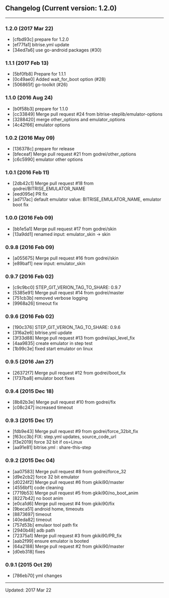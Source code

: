## Changelog (Current version: 1.2.0)

-----------------

### 1.2.0 (2017 Mar 22)

* [cfbd93c] prepare for 1.2.0
* [ef77fa1] bitrise.yml update
* [34ed7a6] use go-android packages (#30)

### 1.1.1 (2017 Feb 13)

* [5bf0fb8] Prepare for 1.1.1
* [0c49ae0] Added wait_for_boot option (#28)
* [506865f] go-toolkit (#26)

### 1.1.0 (2016 Aug 24)

* [b0f58b3] prepare for 1.1.0
* [cc33849] Merge pull request #24 from bitrise-steplib/emulator-options
* [3288420] merge other_options and emulator_options
* [4c42f66] emulator options

### 1.0.2 (2016 May 09)

* [136378c] prepare for release
* [bfeceaf] Merge pull request #21 from godrei/other_options
* [c6c5990] emulator other options

### 1.0.1 (2016 Feb 11)

* [2db42c1] Merge pull request #18 from godrei/BITRISE_EMULATOR_NAME
* [eed095e] PR fix
* [ad717ac] default emulator value: BITRISE_EMULATOR_NAME, emulator boot fix

### 1.0.0 (2016 Feb 09)

* [bb1e5a1] Merge pull request #17 from godrei/skin
* [13a9dd1] renamed input: emulator_skin -> skin

### 0.9.8 (2016 Feb 09)

* [a055675] Merge pull request #16 from godrei/skin
* [e89baf1] new input: emulator_skin

### 0.9.7 (2016 Feb 02)

* [c9c9bc0] STEP_GIT_VERION_TAG_TO_SHARE: 0.9.7
* [5385e91] Merge pull request #14 from godrei/master
* [751cb3b] removed verbose logging
* [9968a26] timeout fix

### 0.9.6 (2016 Feb 02)

* [190c376] STEP_GIT_VERION_TAG_TO_SHARE: 0.9.6
* [316a2e6] bitrise.yml update
* [3f33d88] Merge pull request #13 from godrei/api_level_fix
* [4aa9835] create emulator in step test
* [1b99c3e] fixed start emulator on linux

### 0.9.5 (2016 Jan 27)

* [26372f7] Merge pull request #12 from godrei/boot_fix
* [1737ba8] emulator boot fixes

### 0.9.4 (2015 Dec 18)

* [8b82b3e] Merge pull request #10 from godrei/fix
* [c08c247] increased timeout

### 0.9.3 (2015 Dec 17)

* [fdb9e43] Merge pull request #9 from godrei/force_32bit_fix
* [f63cc3b] FIX: step.yml updates, source_code_url
* [f3e2019] force 32 bit if os=Linux
* [aa91e81] bitrise.yml : share-this-step

### 0.9.2 (2015 Dec 04)

* [aa07583] Merge pull request #8 from godrei/force_32
* [d9e2cb2] force 32 bit emulator
* [d0224f2] Merge pull request #6 from gkiki90/master
* [4556bf1] code cleaning
* [7719b53] Merge pull request #5 from gkiki90/no_boot_anim
* [8227b42] no boot anim
* [e0ca1d6] Merge pull request #4 from gkiki90/fix
* [9beca51] android home, timeouts
* [8873697] timeout
* [40eda82] timeout
* [757d53b] emulaor tool path fix
* [2940b48] adb path
* [72375a1] Merge pull request #3 from gkiki90/PR_fix
* [aab2f99] ensure emulator is booted
* [64a2188] Merge pull request #2 from gkiki90/master
* [d0eb318] fixes

### 0.9.1 (2015 Oct 29)

* [786eb70] yml changes

-----------------

Updated: 2017 Mar 22
